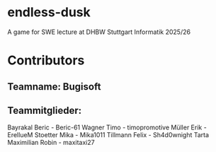 # endless-dusk
A game for SWE lecture at DHBW Stuttgart Informatik 2025/26

# Contributors
## Teamname: Bugisoft

## Teammitglieder:
Bayrakal Beric - Beric-61
Wagner Timo - timopromotive
Müller Erik - ErellueM
Stoetter Mika - Mika1011
Tillmann Felix - Sh4d0wnight
Tarta Maximilian Robin - maxitaxi27

